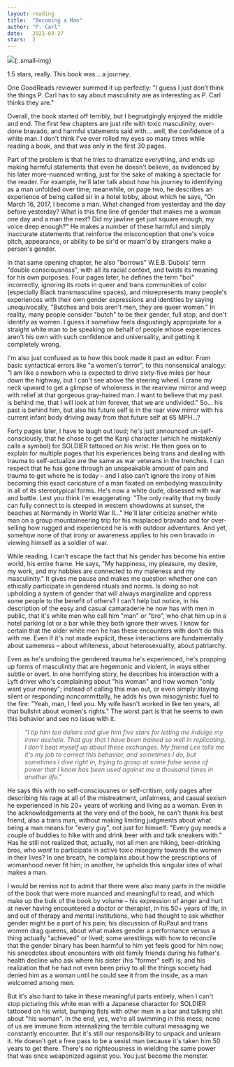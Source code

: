 ```yaml
---
layout: reading
title:  "Becoming a Man"
author: "P. Carl"
date:   2021-03-27
stars:  2
---
```


![](https://i.gr-assets.com/images/S/compressed.photo.goodreads.com/books/1564771134l/50091840._SX318_SY475_.jpg){:.small-img}

1.5 stars, really. This book was... a journey.

One GoodReads reviewer summed it up perfectly: "I guess I just don’t think the things P. Carl has to say about masculinity are as interesting as P. Carl thinks they are."

Overall, the book started off terribly, but I begrudgingly enjoyed the middle and end. The first few chapters are just rife with
toxic masculinity, over-done bravado, and harmful statements said with... well, the confidence of a white man. I don't think I've ever
rolled my eyes so many times while reading a book, and that was only in the first 30 pages.

Part of the problem is that he tries to dramatize everything, and ends up making harmful statements that even he doesn't believe,
as evidenced by his later more-nuanced writing, just for the sake of making a spectacle for the reader. For example, he'll
later talk about how his journey to identifying as a man unfolded over time; meanwhile, on page two, he describes an experience of being
called sir in a hotel lobby, about which he says, "On March 16, 2017, I become a man. What changed from yesterday and the day
before yesterday? What is this fine line of gender that makes me a woman one day and a man the next? Did my jawline get just square
enough, my voice deep enough?" He makes a number of these harmful and simply inaccurate statements that reinforce the misconception that one's voice
pitch, appearance, or ability to be sir'd or maam'd by strangers make a person's gender.

In that same opening chapter, he also "borrows" W.E.B. Dubois' term "double consciousness", with all its racial context, and twists its meaning for his own purposes. Four pages
later, he defines the term "boi" incorrectly, ignoring its roots in queer and trans communities of color (especially Black transmasculine spaces),
and misrepresents many people's experiences with their own gender expressions and identities by saying unequivocally, "Butches and bois aren't men,
they are queer women." In reality, many people consider "butch" to be their gender, full stop, and don't identify as women. I guess it somehow feels
disgustingly appropriate for a straight white man to be speaking on behalf of people whose experiences aren't his own with such confidence and universality,
and getting it completely wrong.

I'm also just confused as to how this book made it past an editor. From basic syntactical errors like "a women's terror", to this nonsensical analogy:
"I am like a newborn who is expected to drive sixty-five miles per hour down the highway, but I can't see above the steering wheel. I crane my neck upward
to get a glimpse of wholeness in the rearview mirror and weep with relief at that gorgeous gray-haired man. I want to believe that my past is behind me, that
I will look at him forever, that we are undivided." So... his past is behind him, but also his future self is in the rear view mirror with his current
infant body driving away from that future self at 65 MPH...?

Forty pages later, I have to laugh out loud; he's just announced un-self-consciously, that he chose to get the Kanji character (which he mistakenly calls
a symbol) for SOLDIER tattooed on his wrist. He then goes on to explain for multiple pages that his experiences being trans
and dealing with trauma to self-actualize are the same as war veterans in the trenches. I can respect that he has gone through an unspeakable amount of pain and trauma
to get where he is today – and I also can't ignore the irony of him becoming this exact caricature of a man fixated on embodying masculinity in all of its
stereotypical forms. He's now a white dude, obsessed with war and battle. Lest you think I'm exaggerating: "The only reality that my body can fully connect
to is steeped in western showdowns at sunset, the beaches at Normandy in World War II..." He'll later criticize another white man on a group mountaineering trip
for his misplaced bravado and for over-selling how rugged and experienced he is with outdoor adventures. And yet, somehow none of that irony or awareness applies
to his own bravado in viewing himself as a soldier of war.

While reading, I can't escape the fact that his gender has become his entire world, his entire frame. He says, "My happiness, my pleasure, my desire,
my work, and my hobbies are connected to my maleness and my masculinity." It gives me pause and makes me question whether one can ethically participate in
gendered rituals and norms. Is doing so not upholding a system of gender that will always marginalize and oppress some people to the benefit of others?
I can't help but notice, in his description of the easy and casual camaraderie he now has with men in public, that it's white men who call him "man" or "bro",
who chat him up in a hotel parking lot or a bar while they both ignore their wives. I know for certain that the older white men he has these encounters with
don't do this with me. Even if it's not made explicit, these interactions are fundamentally about sameness – about whiteness, about
heterosexuality, about patriarchy.

Even as he's undoing the gendered trauma he's experienced, he's propping up forms of masculinity that are hegemonic and violent, in ways either subtle or overt. In one
horrifying story, he describes his interaction with a Lyft driver who's complaining about "his woman" and how women "only want your money"; instead of
calling this man out, or even simply staying silent or responding noncommittally, he adds his own misogynistic fuel to the fire: "Yeah, man, I feel you. My
wife hasn't worked in like ten years, all that bullshit about women's rights." The worst part is that he seems to own this behavior and see no issue with it.

> _"I tip him ten dollars and give him five stars for letting me indulge my inner asshole. That guy that I have been trained so well in replicating. I don't beat myself
> up about these exchanges. My friend Lee tells me it's my job to correct this behavior, and sometimes I do, but sometimes I dive right in, trying to grasp at some
> false sense of power that I know has been used against me a thousand times in another life."_

He says this with no self-consciousnes or self-critism, only pages after describing his rage
at all of the mistreatment, unfairness, and casual sexism he experienced in his 20+ years of working and living as a woman.
Even in the acknowledgements at the very end of the book, he can't thank his best friend, also a trans man, without making limiting judgments about what
being a man means for "every guy", not just for himself: "Every guy needs a couple of buddies to hike with and drink beer with and talk sneakers with."
Has he still not realized that, actually, not all men are hiking, beer-drinking bros, who _want_ to participate in active toxic misogyny towards the women
in their lives? In one breath, he complains about how the prescriptions of womanhood never fit him; in another, he upholds this singular idea of what makes a man.

I would be remiss not to admit that there were also many parts in the middle of the book that were more nuanced and meaningful to read, and which make
up the bulk of the book by volume – his expression of anger and hurt at
never having encountered a doctor or therapist, in his 50+ years of life, in and out of therapy and mental institutions, who had thought to
ask whether gender might be a part of his pain; his discussion of RuPaul and trans women drag queens, about what makes gender a performance versus a thing
actually "achieved" or lived; some wrestlings with how to reconcile that the gender binary has been harmful to him yet feels good for him now;
his anecdotes about encounters with old family friends during his father's health decline who ask where his sister (his "former" self) is; and his realization
that he had not even been privy to all the things society had denied him as a woman until he could see it from the inside, as a man welcomed among men.

But it's also hard to take in these meaningful parts entirely, when I can't stop picturing this white man with a Japanese character for SOLDIER tattooed on his wrist,
bumping fists with other men in a bar and talking shit about "his woman". In the end, yes, we're all swimming in this mess; none of us are immune from internalizing
the terrible cultural messaging we constantly encounter. But it's still our responsibility to unpack and unlearn it. He doesn't get a free pass to
be a sexist man because it's taken him 50 years to get there. There's no righteousness in wielding the same power that was once weaponized against you. You just become
the monster.
